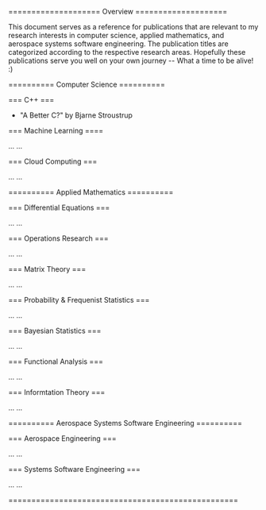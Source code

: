 ==================== Overview ====================

This document serves as a reference for publications that are relevant to my research interests in computer science, applied mathematics, and aerospace systems software engineering. The publication titles are categorized according to the respective research areas. Hopefully these publications serve you well on your own journey -- What a time to be alive! :)

========== Computer Science ==========

=== C++ ===

* "A Better C?" by Bjarne Stroustrup

=== Machine Learning ====

... ...

=== Cloud Computing ===

... ...

========== Applied Mathematics ==========

=== Differential Equations ===

... ...

=== Operations Research ===

... ...

=== Matrix Theory ===

... ...

=== Probability & Frequenist Statistics ===

... ...

=== Bayesian Statistics ===

... ...

=== Functional Analysis ===

... ...

=== Informtation Theory ===

... ...

========== Aerospace Systems Software Engineering ==========

=== Aerospace Engineering ===

... ...

=== Systems Software Engineering ===

... ...

==================================================
